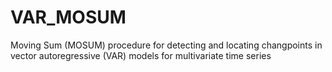 # VAR_MOSUM

Moving Sum (MOSUM) procedure for detecting and locating changpoints in vector autoregressive (VAR) models 
for multivariate time series
